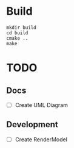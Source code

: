 # Build
```
mkdir build
cd build
cmake ..
make
```

# TODO

## Docs
- [ ] Create UML Diagram

## Development
- [ ] Create RenderModel
